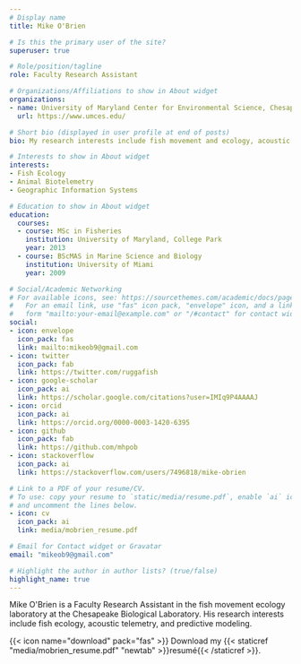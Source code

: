 ```yaml
---
# Display name
title: Mike O'Brien

# Is this the primary user of the site?
superuser: true

# Role/position/tagline
role: Faculty Research Assistant

# Organizations/Affiliations to show in About widget
organizations:
- name: University of Maryland Center for Environmental Science, Chesapeake Biological Laboratory
  url: https://www.umces.edu/

# Short bio (displayed in user profile at end of posts)
bio: My research interests include fish movement and ecology, acoustic telemetry, and predictive modeling.

# Interests to show in About widget
interests:
- Fish Ecology
- Animal Biotelemetry
- Geographic Information Systems

# Education to show in About widget
education:
  courses:
  - course: MSc in Fisheries
    institution: University of Maryland, College Park
    year: 2013
  - course: BScMAS in Marine Science and Biology
    institution: University of Miami
    year: 2009

# Social/Academic Networking
# For available icons, see: https://sourcethemes.com/academic/docs/page-builder/#icons
#   For an email link, use "fas" icon pack, "envelope" icon, and a link in the
#   form "mailto:your-email@example.com" or "/#contact" for contact widget.
social:
- icon: envelope
  icon_pack: fas
  link: mailto:mikeob9@gmail.com
- icon: twitter
  icon_pack: fab
  link: https://twitter.com/ruggafish
- icon: google-scholar
  icon_pack: ai
  link: https://scholar.google.com/citations?user=IMIq9P4AAAAJ
- icon: orcid
  icon_pack: ai
  link: https://orcid.org/0000-0003-1420-6395
- icon: github
  icon_pack: fab
  link: https://github.com/mhpob
- icon: stackoverflow
  icon_pack: ai
  link: https://stackoverflow.com/users/7496818/mike-obrien

# Link to a PDF of your resume/CV.
# To use: copy your resume to `static/media/resume.pdf`, enable `ai` icons in `params.toml`, 
# and uncomment the lines below.
- icon: cv
  icon_pack: ai
  link: media/mobrien_resume.pdf

# Email for Contact widget or Gravatar
email: "mikeob9@gmail.com"

# Highlight the author in author lists? (true/false)
highlight_name: true
---
```


Mike O'Brien is a Faculty Research Assistant in the fish movement ecology laboratory at the Chesapeake Biological Laboratory. His research interests include fish ecology, acoustic telemetry, and predictive modeling.

{{< icon name="download" pack="fas" >}} Download my {{< staticref "media/mobrien_resume.pdf" "newtab" >}}resumé{{< /staticref >}}.